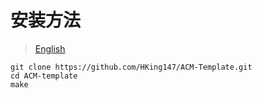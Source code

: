 # 安装方法

> [English](./README.md)

```
git clone https://github.com/HKing147/ACM-Template.git
cd ACM-template
make
```
